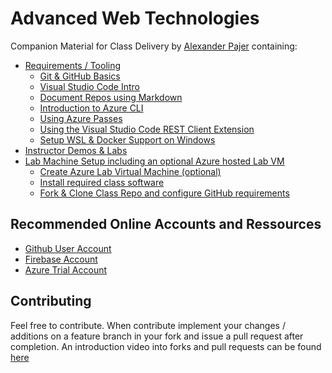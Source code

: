 # Advanced Web Technologies

Companion Material for Class Delivery by [Alexander Pajer](https://www.integrations.at/kontakt.aspx) containing:

- [Requirements / Tooling](./Tooling)
  - [Git & GitHub Basics](./Tooling/01-Github)
  - [Visual Studio Code Intro](./Tooling/02-VSCode)
  - [Document Repos using Markdown](./Tooling/03-Markdown)
  - [Introduction to Azure CLI](./Tooling/04-CLI)
  - [Using Azure Passes](./Tooling/05-AzurePass)
  - [Using the Visual Studio Code REST Client Extension](./Tooling/07-REST-Client)
  - [Setup WSL & Docker Support on Windows](./Tooling/08-Docker-WSL)
- [Instructor Demos & Labs](./Demos)
- [Lab Machine Setup including an optional Azure hosted Lab VM](./Setup)
  - [Create Azure Lab Virtual Machine (optional)](./Setup/#labvm)
  - [Install required class software](./Setup/#software)
  - [Fork & Clone Class Repo and configure GitHub requirements](/Setup#fork)

## Recommended Online Accounts and Ressources

- [Github User Account](https://github.com/)
- [Firebase Account](https://firebase.google.com/)
- [Azure Trial Account](https://azure.microsoft.com/en-us/free/)

## Contributing

Feel free to contribute. When contribute implement your changes / additions on a feature branch in your fork and issue a pull request after completion. An introduction video into forks and pull requests can be found [here](https://www.youtube.com/watch?v=nT8KGYVurIU)
